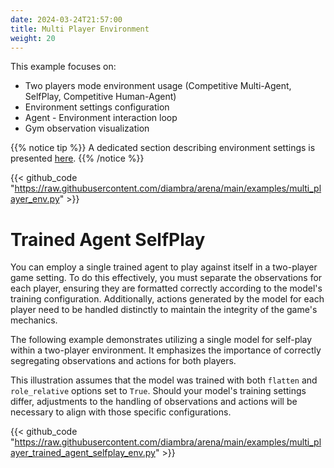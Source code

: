```yaml
---
date: 2024-03-24T21:57:00
title: Multi Player Environment
weight: 20
---
```


This example focuses on:

- Two players mode environment usage (Competitive Multi-Agent, SelfPlay, Competitive Human-Agent)
- Environment settings configuration
- Agent - Environment interaction loop
- Gym observation visualization

{{% notice tip %}}
A dedicated section describing environment settings is presented <a href="../../../envs/#settings">here</a>.
{{% /notice %}}

{{< github_code "https://raw.githubusercontent.com/diambra/arena/main/examples/multi_player_env.py" >}}

# Trained Agent SelfPlay

You can employ a single trained agent to play against itself in a two-player game setting. To do this effectively, you must separate the observations for each player, ensuring they are formatted correctly according to the model's training configuration. Additionally, actions generated by the model for each player need to be handled distinctly to maintain the integrity of the game's mechanics.

The following example demonstrates utilizing a single model for self-play within a two-player environment. It emphasizes the importance of correctly segregating observations and actions for both players.

This illustration assumes that the model was trained with both `flatten` and `role_relative` options set to `True`. Should your model's training settings differ, adjustments to the handling of observations and actions will be necessary to align with those specific configurations.

{{< github_code "https://raw.githubusercontent.com/diambra/arena/main/examples/multi_player_trained_agent_selfplay_env.py" >}}